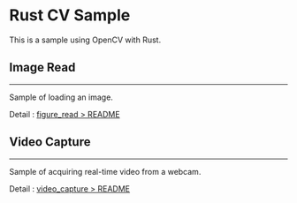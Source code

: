 # Rust CV Sample

This is a sample using OpenCV with Rust. <br>

## Image Read

---

Sample of loading an image. <br>

Detail : [figure_read > README](./figure_read/README.md) <br>


## Video Capture

---

Sample of acquiring real-time video from a webcam. <br>

Detail : [video_capture > README](./video_capture/README.md) <br>
